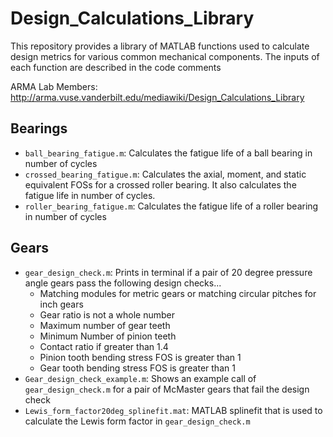 # Design_Calculations_Library
This repository provides a library of MATLAB functions used to calculate design metrics for various common mechanical components. The inputs of each function are described in the code comments

ARMA Lab Members: http://arma.vuse.vanderbilt.edu/mediawiki/Design_Calculations_Library

## Bearings
* ```ball_bearing_fatigue.m```: Calculates the fatigue life of a ball bearing in number of cycles
* ```crossed_bearing_fatigue.m```: Calculates the axial, moment, and static equivalent FOSs for a crossed roller bearing. It also calculates the fatigue life in number of cycles.
* ```roller_bearing_fatigue.m```: Calculates the fatigue life of a roller bearing in number of cycles
## Gears
* ```gear_design_check.m```: Prints in terminal if a pair of 20 degree pressure angle gears pass the following design checks...
  * Matching modules for metric gears or matching circular pitches for inch gears
  * Gear ratio is not a whole number
  * Maximum number of gear teeth
  * Minimum Number of pinion teeth
  * Contact ratio if greater than 1.4
  * Pinion tooth bending stress FOS is greater than 1
  * Gear tooth bending stress FOS is greater than 1
* ```Gear_design_check_example.m```: Shows an example call of ```gear_design_check.m``` for a pair of McMaster gears that fail the design check
* ```Lewis_form_factor20deg_splinefit.mat```: MATLAB splinefit that is used to calculate the Lewis form factor in ``` gear_design_check.m ```

